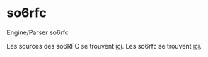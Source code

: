 # so6rfc

Engine/Parser so6rfc

Les sources des so6RFC se trouvent [ici](/tree/master/src/main/resources).
Les so6rfc se trouvent [ici](https://so6rfc.delthas.fr/).
